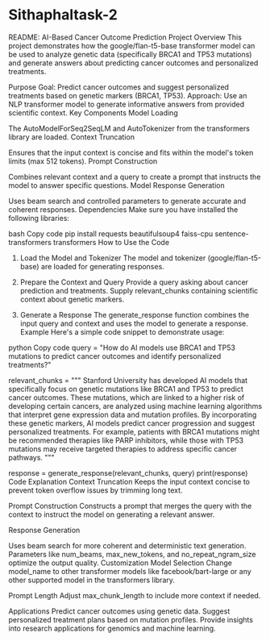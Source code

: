 # Sithaphaltask-2

README: AI-Based Cancer Outcome Prediction
Project Overview
This project demonstrates how the google/flan-t5-base transformer model can be used to analyze genetic data (specifically BRCA1 and TP53 mutations) and generate answers about predicting cancer outcomes and personalized treatments.

Purpose
Goal: Predict cancer outcomes and suggest personalized treatments based on genetic markers (BRCA1, TP53).
Approach: Use an NLP transformer model to generate informative answers from provided scientific context.
Key Components
Model Loading

The AutoModelForSeq2SeqLM and AutoTokenizer from the transformers library are loaded.
Context Truncation

Ensures that the input context is concise and fits within the model's token limits (max 512 tokens).
Prompt Construction

Combines relevant context and a query to create a prompt that instructs the model to answer specific questions.
Model Response Generation

Uses beam search and controlled parameters to generate accurate and coherent responses.
Dependencies
Make sure you have installed the following libraries:

bash
Copy code
pip install requests beautifulsoup4 faiss-cpu sentence-transformers transformers
How to Use the Code
1. Load the Model and Tokenizer
The model and tokenizer (google/flan-t5-base) are loaded for generating responses.

2. Prepare the Context and Query
Provide a query asking about cancer prediction and treatments.
Supply relevant_chunks containing scientific context about genetic markers.
3. Generate a Response
The generate_response function combines the input query and context and uses the model to generate a response.
Example
Here's a simple code snippet to demonstrate usage:

python
Copy code
query = "How do AI models use BRCA1 and TP53 mutations to predict cancer outcomes and identify personalized treatments?"

relevant_chunks = """
Stanford University has developed AI models that specifically focus on genetic mutations like BRCA1 and TP53 to predict cancer outcomes.
These mutations, which are linked to a higher risk of developing certain cancers, are analyzed using machine learning algorithms that interpret gene expression data and mutation profiles.
By incorporating these genetic markers, AI models predict cancer progression and suggest personalized treatments.
For example, patients with BRCA1 mutations might be recommended therapies like PARP inhibitors, while those with TP53 mutations may receive targeted therapies to address specific cancer pathways.
"""

response = generate_response(relevant_chunks, query)
print(response)
Code Explanation
Context Truncation
Keeps the input context concise to prevent token overflow issues by trimming long text.

Prompt Construction
Constructs a prompt that merges the query with the context to instruct the model on generating a relevant answer.

Response Generation

Uses beam search for more coherent and deterministic text generation.
Parameters like num_beams, max_new_tokens, and no_repeat_ngram_size optimize the output quality.
Customization
Model Selection
Change model_name to other transformer models like facebook/bart-large or any other supported model in the transformers library.

Prompt Length
Adjust max_chunk_length to include more context if needed.

Applications
Predict cancer outcomes using genetic data.
Suggest personalized treatment plans based on mutation profiles.
Provide insights into research applications for genomics and machine learning.
